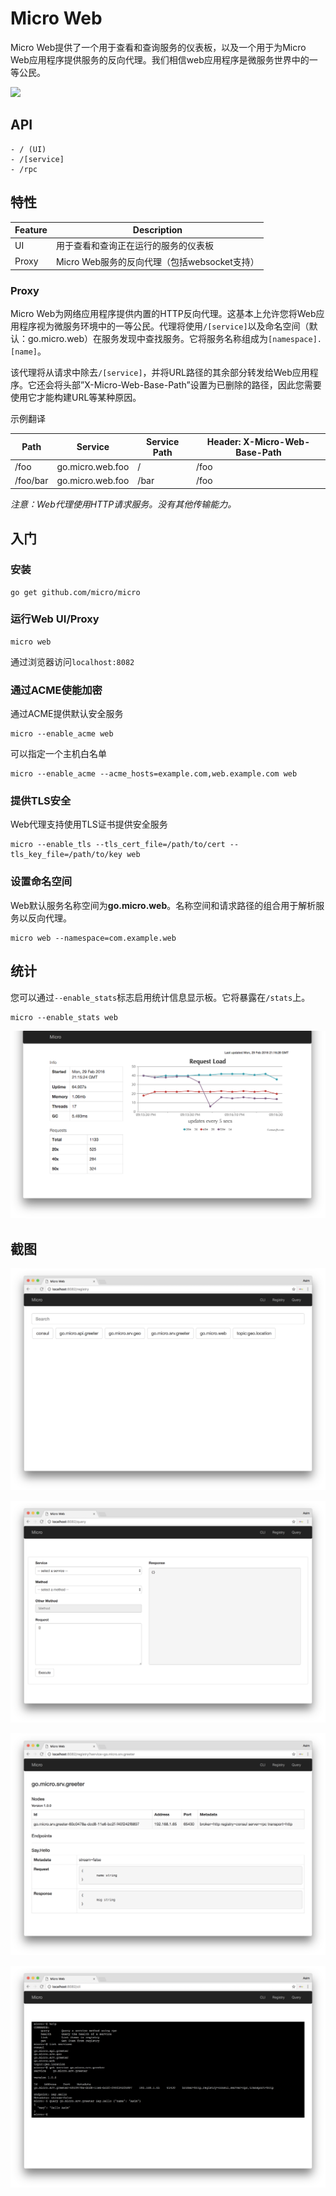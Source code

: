 # Micro Web
Micro Web提供了一个用于查看和查询服务的仪表板，以及一个用于为Micro Web应用程序提供服务的反向代理。我们相信web应用程序是微服务世界中的一等公民。

![](web.png)

## API

```
- / (UI)
- /[service]
- /rpc
```

## 特性

|Feature|Description|
|---|---|
|UI   |用于查看和查询正在运行的服务的仪表板|
|Proxy|Micro Web服务的反向代理（包括websocket支持）|

### Proxy

Micro Web为网络应用程序提供内置的HTTP反向代理。这基本上允许您将Web应用程序视为微服务环境中的一等公民。代理将使用`/[service]`以及命名空间（默认：go.micro.web）在服务发现中查找服务。它将服务名称组成为`[namespace].[name]`。

该代理将从请求中除去`/[service]`，并将URL路径的其余部分转发给Web应用程序。它还会将头部”X-Micro-Web-Base-Path”设置为已删除的路径，因此您需要使用它才能构建URL等某种原因。

示例翻译

|Path|Service|Service Path|Header: X-Micro-Web-Base-Path|
|---|---|---|---|
|/foo    |go.micro.web.foo|/   |/foo|
|/foo/bar|go.micro.web.foo|/bar|/foo|

*注意：Web代理使用HTTP请求服务。没有其他传输能力。*


## 入门

### 安装

```
go get github.com/micro/micro
```

### 运行Web UI/Proxy

```
micro web
```

通过浏览器访问`localhost:8082`

### 通过ACME使能加密
通过ACME提供默认安全服务

```
micro --enable_acme web
```

可以指定一个主机白名单

```
micro --enable_acme --acme_hosts=example.com,web.example.com web
```

### 提供TLS安全
Web代理支持使用TLS证书提供安全服务

```
micro --enable_tls --tls_cert_file=/path/to/cert --tls_key_file=/path/to/key web
```

### 设置命名空间

Web默认服务名称空间为**go.micro.web**。名称空间和请求路径的组合用于解析服务以反向代理。

```
micro web --namespace=com.example.web
```

## 统计
您可以通过`--enable_stats`标志启用统计信息显示板。它将暴露在`/stats`上。

```
micro --enable_stats web
```

![](stats1.png)

## 截图

![](web1.png)

![](web2.png)

![](web3.png)

![](web4.png)
